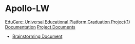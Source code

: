 # Apollo-LW
[EduCare: Universal Educational Platform Graduation Project(1) Documentation](https://docs.google.com/document/d/17yz3hQRP0tD9-UkZnlEYtbgZ_8EI-8AeWJKZ63nSMWE)
[Project Documents](https://drive.google.com/drive/folders/1d2SeXGSnlIUSob1W7xCF4Dgx2L1HkAWt)

  - [Brainstorming Document](https://docs.google.com/document/d/15IYWLBf7zt960z1GjstZIQ3pk8FBf8k1nG9GBaeNtEA)

